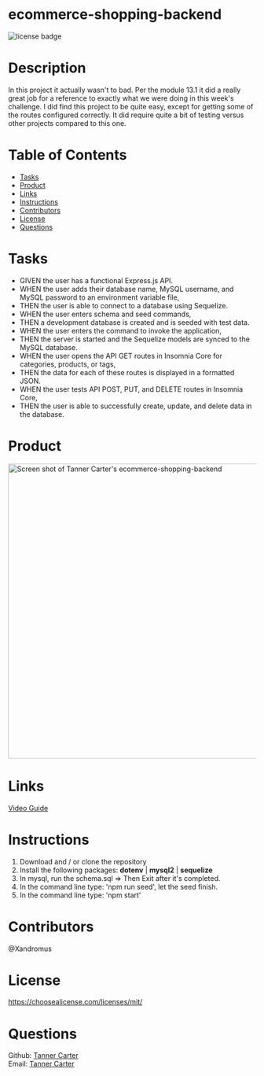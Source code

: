 # ecommerce-shopping-backend
![license badge](https://img.shields.io/badge/license-MIT-brightgreen)


# Description

In this project it actually wasn't to bad. Per the module 13.1 it did a really great job for a reference to exactly what we were doing in this week's challenge. I did find this project to be quite easy, except for getting some of the routes configured correctly. It did require quite a bit of testing versus other projects compared to this one. 

# Table of Contents
- [Tasks](#Tasks)
- [Product](#Product)
- [Links](#Links)
- [Instructions](#Instructions)
- [Contributors](#Contributors)
- [License](#license)
- [Questions](#questions)
  

# Tasks

- GIVEN the user has a functional Express.js API.
- WHEN the user adds their database name, MySQL username, and MySQL password to an environment variable file,
- THEN the user is able to connect to a database using Sequelize.
- WHEN the user enters schema and seed commands,
- THEN a development database is created and is seeded with test data.
- WHEN the user enters the command to invoke the application,
- THEN the server is started and the Sequelize models are synced to the MySQL database.
- WHEN the user opens the API GET routes in Insomnia Core for categories, products, or tags,
- THEN the data for each of these routes is displayed in a formatted JSON.
- WHEN the user tests API POST, PUT, and DELETE routes in Insomnia Core,
- THEN the user is able to successfully create, update, and delete data in the database.

# Product

<img src="" width="1200" height="600" alt="Screen shot of Tanner Carter's ecommerce-shopping-backend"/>

# Links

[Video Guide](https://drive.google.com/file/d/1qoE0KMQ7rKZaJLCthM3WNkxAd7NBPvHW/view)

# Instructions

1. Download and / or clone the repository
2. Install the following packages: **dotenv** | **mysql2** | **sequelize** 
3. In mysql, run the schema.sql => Then Exit after it's completed.
4. In the command line type: 'npm run seed', let the seed finish.
5. In the command line type: 'npm start'

# Contributors
@Xandromus

# License
https://choosealicense.com/licenses/mit/

# Questions

Github: [Tanner Carter](https://github.com/TannerCarter) </br>
Email: [Tanner Carter](Nottoday@gmail.com)
